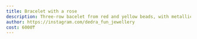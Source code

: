 ```yaml
---
title: Bracelet with a rose
description: Three-row bacelet from red and yellow beads, with metallic red rose
author: https://instagram.com/dedra_fun_jewellery
cost: 6000₸
---
```

